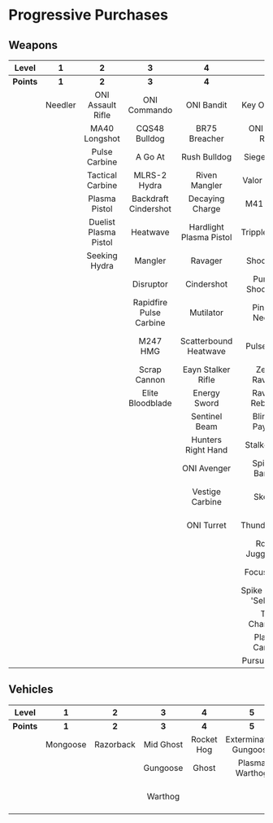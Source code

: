# Progressive Purchases

## Weapons

| **Level**  |  **1**  |         **2**         |          **3**          |          **4**          |         **5**          |         **6**          |          **7**           |        **8**         |      **9**       |
| :--------: | :-----: | :-------------------: | :---------------------: | :---------------------: | :--------------------: | :--------------------: | :----------------------: | :------------------: | :--------------: |
| **Points** |  **1**  |         **2**         |          **3**          |          **4**          |         **5**          |         **6**          |          **7**           |        **8**         |      **9**       |
|            | Needler |   ONI Assault Rifle   |      ONI Commando       |       ONI Bandit        |      Key Of Speed      |    Striker Sidekick    |      Scions Vision       | Exterminating Frenzy | Banish Of Balaho |
|            |         |     MA40 Longshot     |      CQS48 Bulldog      |      BR75 Breacher      |    ONI Battle Rifle    |    Impact Commando     |        Headhunter        |    Volcanic Oasis    |  Scorpion Tail   |
|            |         |     Pulse Carbine     |         A Go At         |      Rush Bulldog       |      Siege Bandit      |  Cure Of The Haunted   |     The Final Token      |   Rushdown Hammer    |    Gamma Shot    |
|            |         |   Tactical Carbine    |      MLRS-2 Hydra       |      Riven Mangler      |     Valor Of Dinh      |      Rain Of War       |      Rage Of Iratus      |                      |     Valkyrie     |
|            |         |     Plasma Pistol     |  Backdraft Cindershot   |     Decaying Charge     |       M41 SPNKr        |      M41 Tracker       |   Stalker Rifle Ultra    |                      |                  |
|            |         | Duelist Plasma Pistol |        Heatwave         | Hardlight Plasma Pistol |     Tripple Threat     |     Fuel Rod SPNKr     |      Doom Of Reach       |                      |                  |
|            |         |     Seeking Hydra     |         Mangler         |         Ravager         |      Shock Rifle       |    Spartan Sandwich    |   Sentry Of Writh Kul    |                      |                  |
|            |         |                       |        Disruptor        |       Cindershot        |  Purging Shock Rifle   |    S7 Sniper Rifle     |    Diminsher of Hope     |                      |                  |
|            |         |                       | Rapidfire Pulse Carbine |        Mutilator        |    Pinpoint Needler    |   S7 Flexfire Sniper   | Overloaded Pulse Carbine |                      |                  |
|            |         |                       |        M247 HMG         |  Scatterbound Heatwave  |       Pulse Wave       |  Arcane Sentinel Beam  |          Demon           |                      |                  |
|            |         |                       |      Scrap Cannon       |   Eayn Stalker Rifle    |     Zealot Ravager     |    Phantom Assassin    |     Light Of Doisac      |                      |                  |
|            |         |                       |    Elite Bloodblade     |      Energy Sword       |    Ravager Rebound     |     Gravity Hammer     |                          |                      |                  |
|            |         |                       |                         |      Sentinel Beam      |    Blinding Payload    |   Calcine Disruptor    |                          |                      |                  |
|            |         |                       |                         |   Hunters Right Hand    |     Stalker Rifle      |      Scout Skewer      |                          |                      |                  |
|            |         |                       |                         |       ONI Avenger       |    Spire Of Barroth    |    Volatile Skewer     |                          |                      |                  |
|            |         |                       |                         |     Vestige Carbine     |         Skewer         |  Duelist Energy Sword  |                          |                      |                  |
|            |         |                       |                         |       ONI Turret        |      Thunderstorm      | Guardian Of Sanghelios |                          |                      |                  |
|            |         |                       |                         |                         |    Rogue Juggernaut    |  Convergence Bulldog   |                          |                      |                  |
|            |         |                       |                         |                         |       Focus Beam       | Unbound Plasma Pistol  |                          |                      |                  |
|            |         |                       |                         |                         | Spike Of Thav 'Sebarim |                        |                          |                      |                  |
|            |         |                       |                         |                         |      The Champion      |                        |                          |                      |                  |
|            |         |                       |                         |                         |     Plasma Cannon      |                        |                          |                      |                  |
|            |         |                       |                         |                         |     Pursuit Hydra      |                        |                          |                      |                  |

## Vehicles

| **Level**  |  **1**   |   **2**   |   **3**   |   **4**    |         **5**          |    **6**    |       **7**       |    **8**     |     **9**      |
| :--------: | :------: | :-------: | :-------: | :--------: | :--------------------: | :---------: | :---------------: | :----------: | :------------: |
| **Points** |  **1**   |   **2**   |   **3**   |   **4**    |         **5**          |    **6**    |       **7**       |    **8**     |     **9**      |
|            | Mongoose | Razorback | Mid Ghost | Rocket Hog | Extermination Gungoose | Mid Banshee |       Wasp        |    Wraith    |    Scorpion    |
|            |          |           | Gungoose  |   Ghost    |     Plasma Warthog     |             |      Banshee      | Phantom Wasp | Banishing Wasp |
|            |          |           |  Warthog  |            |                        |             | Fusion Rocket Hog |              |     Dragon     |

